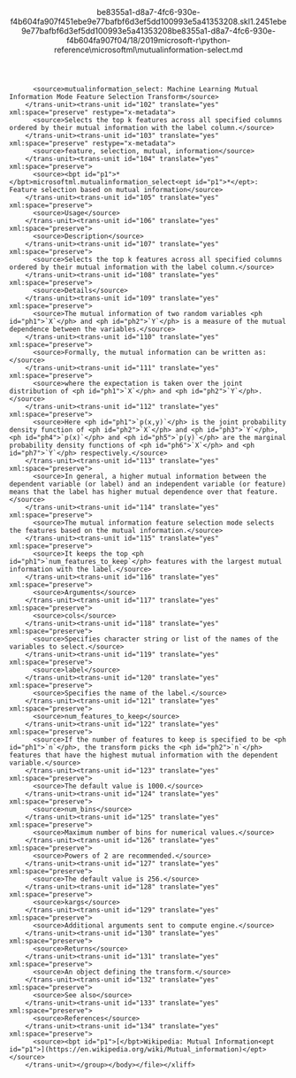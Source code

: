 <?xml version="1.0"?><xliff version="1.2" xmlns="urn:oasis:names:tc:xliff:document:1.2" xmlns:xsi="http://www.w3.org/2001/XMLSchema-instance" xsi:schemaLocation="urn:oasis:names:tc:xliff:document:1.2 xliff-core-1.2-transitional.xsd"><file datatype="xml" original="mutualinformation-select.md" source-language="en-US" target-language="en-US"><header><tool tool-id="mdxliff" tool-name="mdxliff" tool-version="1.0-d1654b2" tool-company="Microsoft" /><xliffext:skl_file_name xmlns:xliffext="urn:microsoft:content:schema:xliffextensions">be8355a1-d8a7-4fc6-930e-f4b604fa907f451ebe9e77bafbf6d3ef5dd100993e5a41353208.skl</xliffext:skl_file_name><xliffext:version xmlns:xliffext="urn:microsoft:content:schema:xliffextensions">1.2</xliffext:version><xliffext:ms.openlocfilehash xmlns:xliffext="urn:microsoft:content:schema:xliffextensions">451ebe9e77bafbf6d3ef5dd100993e5a41353208</xliffext:ms.openlocfilehash><xliffext:ms.sourcegitcommit xmlns:xliffext="urn:microsoft:content:schema:xliffextensions">be8355a1-d8a7-4fc6-930e-f4b604fa907f</xliffext:ms.sourcegitcommit><xliffext:ms.lasthandoff xmlns:xliffext="urn:microsoft:content:schema:xliffextensions">04/18/2019</xliffext:ms.lasthandoff><xliffext:ms.openlocfilepath xmlns:xliffext="urn:microsoft:content:schema:xliffextensions">microsoft-r\python-reference\microsoftml\mutualinformation-select.md</xliffext:ms.openlocfilepath></header><body><group id="content" extype="content"><trans-unit id="101" translate="yes" xml:space="preserve" restype="x-metadata">
          <source>mutualinformation_select: Machine Learning Mutual Information Mode Feature Selection Transform</source>
        </trans-unit><trans-unit id="102" translate="yes" xml:space="preserve" restype="x-metadata">
          <source>Selects the top k features across all specified columns ordered by their mutual information with the label column.</source>
        </trans-unit><trans-unit id="103" translate="yes" xml:space="preserve" restype="x-metadata">
          <source>feature, selection, mutual, information</source>
        </trans-unit><trans-unit id="104" translate="yes" xml:space="preserve">
          <source><bpt id="p1">*</bpt>microsoftml.mutualinformation_select<ept id="p1">*</ept>: Feature selection based on mutual information</source>
        </trans-unit><trans-unit id="105" translate="yes" xml:space="preserve">
          <source>Usage</source>
        </trans-unit><trans-unit id="106" translate="yes" xml:space="preserve">
          <source>Description</source>
        </trans-unit><trans-unit id="107" translate="yes" xml:space="preserve">
          <source>Selects the top k features across all specified columns ordered by their mutual information with the label column.</source>
        </trans-unit><trans-unit id="108" translate="yes" xml:space="preserve">
          <source>Details</source>
        </trans-unit><trans-unit id="109" translate="yes" xml:space="preserve">
          <source>The mutual information of two random variables <ph id="ph1">`X`</ph> and <ph id="ph2">`Y`</ph> is a measure of the mutual dependence between the variables.</source>
        </trans-unit><trans-unit id="110" translate="yes" xml:space="preserve">
          <source>Formally, the mutual information can be written as:</source>
        </trans-unit><trans-unit id="111" translate="yes" xml:space="preserve">
          <source>where the expectation is taken over the joint distribution of <ph id="ph1">`X`</ph> and <ph id="ph2">`Y`</ph>.</source>
        </trans-unit><trans-unit id="112" translate="yes" xml:space="preserve">
          <source>Here <ph id="ph1">`p(x,y)`</ph> is the joint probability density function of <ph id="ph2">`X`</ph> and <ph id="ph3">`Y`</ph>, <ph id="ph4">`p(x)`</ph> and <ph id="ph5">`p(y)`</ph> are the marginal probability density functions of <ph id="ph6">`X`</ph> and <ph id="ph7">`Y`</ph> respectively.</source>
        </trans-unit><trans-unit id="113" translate="yes" xml:space="preserve">
          <source>In general, a higher mutual information between the dependent variable (or label) and an independent variable (or feature) means that the label has higher mutual dependence over that feature.</source>
        </trans-unit><trans-unit id="114" translate="yes" xml:space="preserve">
          <source>The mutual information feature selection mode selects the features based on the mutual information.</source>
        </trans-unit><trans-unit id="115" translate="yes" xml:space="preserve">
          <source>It keeps the top <ph id="ph1">`num_features_to_keep`</ph> features with the largest mutual information with the label.</source>
        </trans-unit><trans-unit id="116" translate="yes" xml:space="preserve">
          <source>Arguments</source>
        </trans-unit><trans-unit id="117" translate="yes" xml:space="preserve">
          <source>cols</source>
        </trans-unit><trans-unit id="118" translate="yes" xml:space="preserve">
          <source>Specifies character string or list of the names of the variables to select.</source>
        </trans-unit><trans-unit id="119" translate="yes" xml:space="preserve">
          <source>label</source>
        </trans-unit><trans-unit id="120" translate="yes" xml:space="preserve">
          <source>Specifies the name of the label.</source>
        </trans-unit><trans-unit id="121" translate="yes" xml:space="preserve">
          <source>num_features_to_keep</source>
        </trans-unit><trans-unit id="122" translate="yes" xml:space="preserve">
          <source>If the number of features to keep is specified to be <ph id="ph1">`n`</ph>, the transform picks the <ph id="ph2">`n`</ph> features that have the highest mutual information with the dependent variable.</source>
        </trans-unit><trans-unit id="123" translate="yes" xml:space="preserve">
          <source>The default value is 1000.</source>
        </trans-unit><trans-unit id="124" translate="yes" xml:space="preserve">
          <source>num_bins</source>
        </trans-unit><trans-unit id="125" translate="yes" xml:space="preserve">
          <source>Maximum number of bins for numerical values.</source>
        </trans-unit><trans-unit id="126" translate="yes" xml:space="preserve">
          <source>Powers of 2 are recommended.</source>
        </trans-unit><trans-unit id="127" translate="yes" xml:space="preserve">
          <source>The default value is 256.</source>
        </trans-unit><trans-unit id="128" translate="yes" xml:space="preserve">
          <source>kargs</source>
        </trans-unit><trans-unit id="129" translate="yes" xml:space="preserve">
          <source>Additional arguments sent to compute engine.</source>
        </trans-unit><trans-unit id="130" translate="yes" xml:space="preserve">
          <source>Returns</source>
        </trans-unit><trans-unit id="131" translate="yes" xml:space="preserve">
          <source>An object defining the transform.</source>
        </trans-unit><trans-unit id="132" translate="yes" xml:space="preserve">
          <source>See also</source>
        </trans-unit><trans-unit id="133" translate="yes" xml:space="preserve">
          <source>References</source>
        </trans-unit><trans-unit id="134" translate="yes" xml:space="preserve">
          <source><bpt id="p1">[</bpt>Wikipedia: Mutual Information<ept id="p1">](https://en.wikipedia.org/wiki/Mutual_information)</ept></source>
        </trans-unit></group></body></file></xliff>